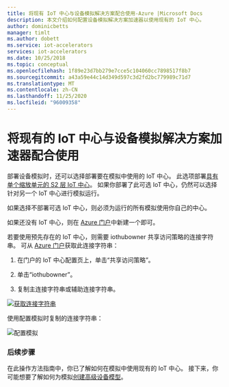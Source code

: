 ```yaml
---
title: 将现有 IoT 中心与设备模拟解决方案配合使用-Azure |Microsoft Docs
description: 本文介绍如何配置设备模拟解决方案加速器以使用现有的 IoT 中心。
author: dominicbetts
manager: timlt
ms.author: dobett
ms.service: iot-accelerators
services: iot-accelerators
ms.date: 10/25/2018
ms.topic: conceptual
ms.openlocfilehash: 1f89e23d7bb279e7cce5c104060cc7898517f8b7
ms.sourcegitcommit: a43a59e44c14d349d597c3d2fd2bc779989c71d7
ms.translationtype: MT
ms.contentlocale: zh-CN
ms.lasthandoff: 11/25/2020
ms.locfileid: "96009358"
---
```

# <a name="use-an-existing-iot-hub-with-the-device-simulation-solution-accelerator"></a>将现有的 IoT 中心与设备模拟解决方案加速器配合使用

部署设备模拟时，还可以选择部署要在模拟中使用的 IoT 中心。 此选项部署[具有单个缩放单元的 S2 层 IoT 中心](../iot-hub/iot-hub-scaling.md)。 如果你部署了此可选 IoT 中心，仍然可以选择针对另一个 IoT 中心进行模拟运行。

如果选择不部署可选 IoT 中心，则必须为运行的所有模拟使用你自己的中心。

如果还没有 IoT 中心，则在 [Azure 门户](https://portal.azure.com)中新建一个即可。

若要使用预先存在的 IoT 中心，则需要 iothubowner 共享访问策略的连接字符串。 可从 [Azure 门户](https://portal.azure.com)获取此连接字符串：

1. 在门户的 IoT 中心配置页上，单击“共享访问策略”。

1. 单击“iothubowner”。

1. 复制主连接字符串或辅助连接字符串。

[![获取连接字符串](./media/iot-accelerators-device-simulation-choose-hub/connectionstring-inline.png)](./media/iot-accelerators-device-simulation-choose-hub/connectionstring-expanded.png#lightbox)

使用配置模拟时复制的连接字符串：

![配置模拟](./media/iot-accelerators-device-simulation-choose-hub/configuresimulation.png)

### <a name="next-steps"></a>后续步骤

在此操作方法指南中，你已了解如何在模拟中使用现有的 IoT 中心。 接下来，你可能想要了解如何为模拟[创建高级设备模型](iot-accelerators-device-simulation-advanced-device.md)。
